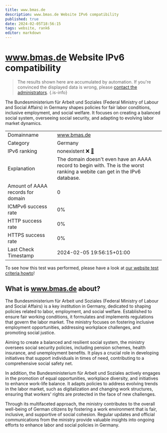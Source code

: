 ```yaml
---
title: www.bmas.de
description: www.bmas.de Website IPv6 compatibility
published: true
date: 2024-02-05T18:56:15
tags: website, rank6
editor: markdown
---
```


# www.bmas.de Website IPv6 compatibility

> The results shown here are accumulated by automation. If you're convinced the displayed data is wrong, please [contact the administrators](/howto/chat). 
{.is-info}

The Bundesministerium für Arbeit und Soziales (Federal Ministry of Labour and Social Affairs) in Germany shapes policies for fair labor conditions, inclusive employment, and social welfare. It focuses on creating a balanced social system, overseeing social security, and adapting to evolving labor market dynamics.


|   |   |
| - | - |
| Domainname | www.bmas.de
| Category | Germany |
| IPv6 ranking | nonexistent :x: [🔗](/howto/ranking) |
| Explanation | The domain doesn't even have an AAAA record to begin with. The is the worst ranking a webite can get in the IPv6 database. |
| Amount of AAAA records for domain | 0 |
| ICMPv6 success rate | 0%|
| HTTP success rate | 0% |
| HTTPS success rate | 0% |
| Last Check Timestamp | 2024-02-05 19:56:15+01:00 |

To see how this test was performed, please have a look at [our website test criteria howto](/howto/testcriteria/website)!


## What is www.bmas.de about?
The Bundesministerium für Arbeit und Soziales (Federal Ministry of Labour and Social Affairs) is a key institution in Germany, dedicated to shaping policies related to labor, employment, and social welfare. Established to ensure fair working conditions, it formulates and implements regulations that govern the labor market. The ministry focuses on fostering inclusive employment opportunities, addressing workplace challenges, and promoting social justice.

Aiming to create a balanced and resilient social system, the ministry oversees social security policies, including pension schemes, health insurance, and unemployment benefits. It plays a crucial role in developing initiatives that support individuals in times of need, contributing to a comprehensive social safety net.

In addition, the Bundesministerium für Arbeit und Soziales actively engages in the promotion of equal opportunities, workplace diversity, and initiatives to enhance work-life balance. It adapts policies to address evolving trends in the labor market, such as digitalization and changing work structures, ensuring that workers' rights are protected in the face of new challenges.

Through its multifaceted approach, the ministry contributes to the overall well-being of German citizens by fostering a work environment that is fair, inclusive, and supportive of social cohesion. Regular updates and official communications from the ministry provide valuable insights into ongoing efforts to enhance labor and social policies in Germany.


